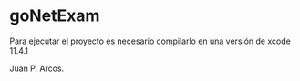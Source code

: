 # goNetExam

Para ejecutar el proyecto es necesario compilarlo en una versión de xcode 11.4.1

Juan P. Arcos.
